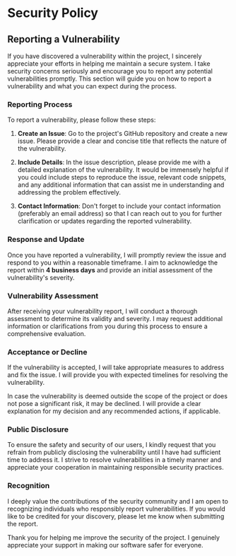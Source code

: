 # Security Policy

## Reporting a Vulnerability

If you have discovered a vulnerability within the project, I sincerely appreciate your efforts in helping me maintain a secure system. I take security concerns seriously and encourage you to report any potential vulnerabilities promptly. This section will guide you on how to report a vulnerability and what you can expect during the process.

### Reporting Process

To report a vulnerability, please follow these steps:

1. **Create an Issue**: Go to the project's GitHub repository and create a new issue. Please provide a clear and concise title that reflects the nature of the vulnerability.

2. **Include Details**: In the issue description, please provide me with a detailed explanation of the vulnerability. It would be immensely helpful if you could include steps to reproduce the issue, relevant code snippets, and any additional information that can assist me in understanding and addressing the problem effectively.

3. **Contact Information**: Don't forget to include your contact information (preferably an email address) so that I can reach out to you for further clarification or updates regarding the reported vulnerability.

### Response and Update

Once you have reported a vulnerability, I will promptly review the issue and respond to you within a reasonable timeframe. I aim to acknowledge the report within **4 business days** and provide an initial assessment of the vulnerability's severity.

### Vulnerability Assessment

After receiving your vulnerability report, I will conduct a thorough assessment to determine its validity and severity. I may request additional information or clarifications from you during this process to ensure a comprehensive evaluation.

### Acceptance or Decline

If the vulnerability is accepted, I will take appropriate measures to address and fix the issue. I will provide you with expected timelines for resolving the vulnerability.

In case the vulnerability is deemed outside the scope of the project or does not pose a significant risk, it may be declined. I will provide a clear explanation for my decision and any recommended actions, if applicable.

### Public Disclosure

To ensure the safety and security of our users, I kindly request that you refrain from publicly disclosing the vulnerability until I have had sufficient time to address it. I strive to resolve vulnerabilities in a timely manner and appreciate your cooperation in maintaining responsible security practices.

### Recognition

I deeply value the contributions of the security community and I am open to recognizing individuals who responsibly report vulnerabilities. If you would like to be credited for your discovery, please let me know when submitting the report.

Thank you for helping me improve the security of the project. I genuinely appreciate your support in making our software safer for everyone.
